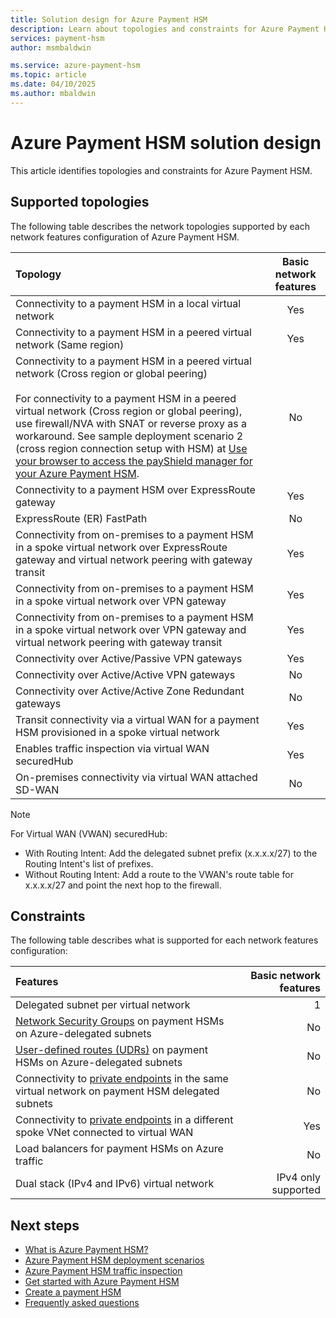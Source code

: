 ```yaml
---
title: Solution design for Azure Payment HSM
description: Learn about topologies and constraints for Azure Payment HSM
services: payment-hsm
author: msmbaldwin

ms.service: azure-payment-hsm
ms.topic: article
ms.date: 04/10/2025
ms.author: mbaldwin
---
```


# Azure Payment HSM solution design

This article identifies topologies and constraints for Azure Payment HSM.

## Supported topologies

The following table describes the network topologies supported by each network features configuration of Azure Payment HSM.

|Topology |Basic network features |
| :------------------------------------------------------------- |:---------------:|
|Connectivity to a payment HSM in a local virtual network | Yes |
|Connectivity to a payment HSM in a peered virtual network (Same region) | Yes |
|Connectivity to a payment HSM in a peered virtual network (Cross region or global peering)<br><br>For connectivity to a payment HSM in a peered virtual network (Cross region or global peering), use firewall/NVA with SNAT or reverse proxy as a workaround. See sample deployment scenario 2 (cross region connection setup with HSM) at [Use your browser to access the payShield manager for your Azure Payment HSM](access-payshield-manager.md). | No |
|Connectivity to a payment HSM over ExpressRoute gateway | Yes |
|ExpressRoute (ER) FastPath | No |
|Connectivity from on-premises to a payment HSM in a spoke virtual network over ExpressRoute gateway and virtual network peering with gateway transit | Yes |
|Connectivity from on-premises to a payment HSM in a spoke virtual network over VPN gateway | Yes |
|Connectivity from on-premises to a payment HSM in a spoke virtual network over VPN gateway and virtual network peering with gateway transit | Yes |
|Connectivity over Active/Passive VPN gateways | Yes |
|Connectivity over Active/Active VPN gateways | No |
|Connectivity over Active/Active Zone Redundant gateways | No |
|Transit connectivity via a virtual WAN for a payment HSM provisioned in a spoke virtual network | Yes |
|Enables traffic inspection via virtual WAN securedHub | Yes |
|On-premises connectivity via virtual WAN attached SD-WAN | No |

> [!NOTE]
> For Virtual WAN (VWAN) securedHub:  
> - With Routing Intent: Add the delegated subnet prefix (x.x.x.x/27) to the Routing Intent's list of prefixes.  
> - Without Routing Intent: Add a route to the VWAN's route table for x.x.x.x/27 and point the next hop to the firewall.

## Constraints

The following table describes what is supported for each network features configuration:

|Features |Basic network features |
| :------------------------------------------------------------- | -------------------: |
|Delegated subnet per virtual network | 1 |
|[Network Security Groups](/azure/virtual-network/network-security-groups-overview) on payment HSMs on Azure-delegated subnets | No |
|[User-defined routes (UDRs)](/azure/virtual-network/virtual-networks-udr-overview#user-defined) on payment HSMs on Azure-delegated subnets | No |
|Connectivity to [private endpoints](/azure/private-link/private-endpoint-overview) in the same virtual network on payment HSM delegated subnets | No |
|Connectivity to [private endpoints](/azure/private-link/private-endpoint-overview) in a different spoke VNet connected to virtual WAN | Yes |
|Load balancers for payment HSMs on Azure traffic | No |
|Dual stack (IPv4 and IPv6) virtual network | IPv4 only supported |

## Next steps

- [What is Azure Payment HSM?](overview.md)
- [Azure Payment HSM deployment scenarios](deployment-scenarios.md)
- [Azure Payment HSM traffic inspection](inspect-traffic.md)
- [Get started with Azure Payment HSM](getting-started.md)
- [Create a payment HSM](create-payment-hsm.md)
- [Frequently asked questions](faq.yml)
